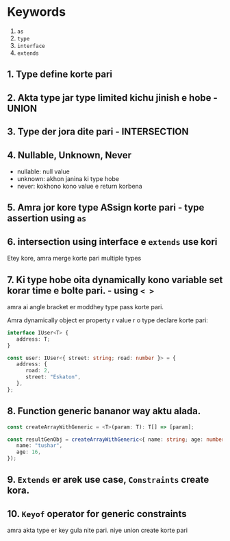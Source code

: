 # Keywords

1. `as`
2. `type`
3. `interface`
4. `extends`

## 1. Type define korte pari

## 2. Akta type jar type limited kichu jinish e hobe - UNION

## 3. Type der jora dite pari - INTERSECTION

## 4. Nullable, Unknown, Never

-  nullable: null value
-  unknown: akhon janina ki type hobe
-  never: kokhono kono value e return korbena

## 5. Amra jor kore type ASsign korte pari - type assertion using `as`

## 6. intersection using interface e `extends` use kori

Etey kore, amra merge korte pari multiple types

## 7. Ki type hobe oita dynamically kono variable set korar time e bolte pari. - using `< >`

amra ai angle bracket er moddhey type pass korte pari.

Amra dynamically object er property r value r o type declare korte pari:

```ts
interface IUser<T> {
   address: T;
}

const user: IUser<{ street: string; road: number }> = {
   address: {
      road: 2,
      street: "Eskaton",
   },
};
```

## 8. Function generic bananor way aktu alada.

```ts
const createArrayWithGeneric = <T>(param: T): T[] => [param];

const resultGenObj = createArrayWithGeneric<{ name: string; age: number }>({
   name: "tushar",
   age: 16,
});
```

## 9. `Extends` er arek use case, `Constraints` create kora.

## 10. `Keyof` operator for generic constraints

amra akta type er key gula nite pari. niye union create korte pari

##
 
